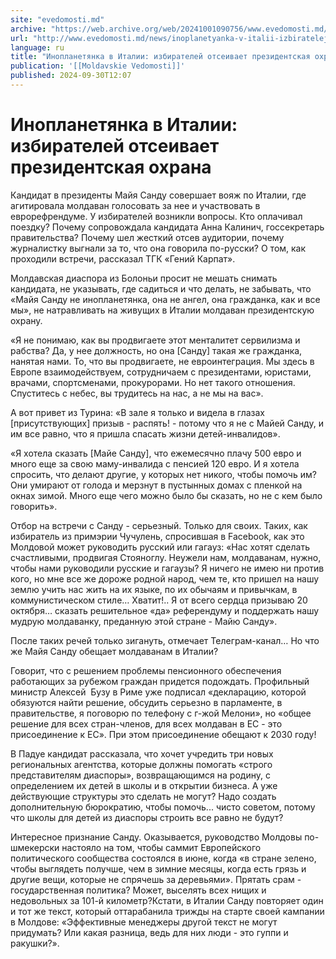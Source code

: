 ```yaml
---
site: "evedomosti.md"
archive: "https://web.archive.org/web/20241001090756/www.evedomosti.md/news/inoplanetyanka-v-italii-izbiratelej-otseivaet-prezidentskaya"
url: "http://www.evedomosti.md/news/inoplanetyanka-v-italii-izbiratelej-otseivaet-prezidentskaya"
language: ru
title: "Инопланетянка в Италии: избирателей отсеивает президентская охрана"
publication: '[[Moldavskie Vedomosti]]'
published: 2024-09-30T12:07
---
```


# Инопланетянка в Италии: избирателей отсеивает президентская охрана

Кандидат в президенты Майя Санду совершает вояж по Италии, где агитировала молдаван голосовать за нее и участвовать в еврорефрендуме. У избирателей возникли вопросы. Кто оплачивал поездку? Почему сопровождала кандидата Анна Калинич, госсекретарь правительства? Почему шел жесткий отсев аудитории, почему журналистку выгнали за то, что она говорила по-русски? О том, как проходили встречи, рассказал ТГК «Гений Карпат».

Молдавская диаспора из Болоньи просит не мешать снимать кандидата, не указывать, где садиться и что делать, не забывать, что «Майя Санду не инопланетянка, она не ангел, она гражданка, как и все мы», не натравливать на живущих в Италии молдаван президентскую охрану.

«Я не понимаю, как вы продвигаете этот менталитет сервилизма и рабства? Да, у нее должность, но она [Санду] такая же гражданка, нанятая нами. То, что вы продвигаете, не евроинтеграция. Мы здесь в Европе взаимодействуем, сотрудничаем с президентами, юристами, врачами, спортсменами, прокурорами. Но нет такого отношения. Спуститесь с небес, вы трудитесь на нас, а не мы на вас».

А вот привет из Турина: «В зале я только и видела в глазах [присутствующих] призыв - распять! - потому что я не с Майей Санду, и им все равно, что я пришла спасать жизни детей-инвалидов».

«Я хотела сказать [Майе Санду], что ежемесячно плачу 500 евро и много еще за свою маму-инвалида с пенсией 120 евро. И я хотела спросить, что делают другие, у которых нет никого, чтобы помочь им? Они умирают от голода и мерзнут в пустынных домах с пленкой на окнах зимой. Много еще чего можно было бы сказать, но не с кем было говорить».

Отбор на встречи с Санду - серьезный. Только для своих. Таких, как избиратель из примэрии Чучулень, спросившая в Facebook, как это Молдовой может руководить русский или гагауз: «Нас хотят сделать счастливыми, продвигая Стояноглу. Неужели нам, молдаванам, нужно, чтобы нами руководили русские и гагаузы? Я ничего не имею ни против кого, но мне все же дороже родной народ, чем те, кто пришел на нашу землю учить нас жить на их языке, по их обычаям и привычкам, в коммунистическом стиле… Хватит!.. Я от всего сердца призываю 20 октября… сказать решительное «да» референдуму и поддержать нашу мудрую молдаванку, преданную этой стране - Майю Санду».

После таких речей только зигануть, отмечает Телеграм-канал… Но что же Майя Санду обещает молдаванам в Италии?

Говорит, что с решением проблемы пенсионного обеспечения работающих за рубежом граждан придется подождать. Профильный министр Алексей  Бузу в Риме уже подписал «декларацию, которой обязуются найти решение, обсудить серьезно в парламенте, в правительстве, я поговорю по телефону с г-жой Мелони», но «общее решение для всех стран-членов, для всех молдаван в ЕС - это присоединение к ЕС». При этом присоединение обещают к 2030 году!

В Падуе кандидат рассказала, что хочет учредить три новых региональных агентства, которые должны помогать «строго представителям диаспоры», возвращающимся на родину, с определением их детей в школы и в открытии бизнеса. А уже действующие структуры это сделать не могут? Надо создать дополнительную бюрократию, чтобы помочь... чисто советом, потому что школы для детей из диаспоры строить все равно не будут?

Интересное признание Санду. Оказывается, руководство Молдовы по-шмекерски настояло на том, чтобы саммит Европейского политического сообщества состоялся в июне, когда «в стране зелено, чтобы выглядеть получше, чем в зимние месяцы, когда есть грязь и другие вещи, которые не спрячешь за деревьями». Прятать срам - государственная политика? Может, выселять всех нищих и недовольных за 101-й километр?Кстати, в Италии Санду повторяет один и тот же текст, который оттарабанила трижды на старте своей кампании в Молдове: «Эффективные менеджеры другой текст не могут придумать? Или какая разница, ведь для них люди - это гуппи и ракушки?».